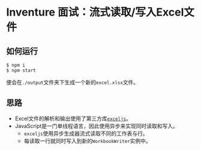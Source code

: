 # Inventure 面试：流式读取/写入Excel文件

## 如何运行

```
$ npm i
$ npm start
```
便会在`./output`文件夹下生成一个新的`excel.xlsx`文件。

## 思路

- Excel文件的解析和输出使用了第三方库[`exceljs`](https://www.npmjs.com/package/exceljs)。
- JavaScript是一门单线程语言，因此使用异步来实现同时读取和写入。
    - `exceljs`使用异步生成器流式读取不同的工作表与行。
    - 每读取一行就同时写入到新的`WorkbookWriter`实例中。